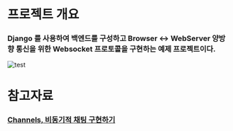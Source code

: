 # 프로젝트 개요
### Django 를 사용하여 백엔드를 구성하고 Browser <-> WebServer 양방향 통신을 위한 Websocket 프로토콜을 구현하는 예제 프로젝트이다.  

![test](https://user-images.githubusercontent.com/30247816/203236440-1312d42f-1813-49e5-bbba-aa593dd1269f.gif)


# 참고자료
### [Channels, 비동기적 채팅 구현하기](https://ssungkang.tistory.com/entry/Django-Channels-%EB%B9%84%EB%8F%99%EA%B8%B0%EC%A0%81-%EC%B1%84%ED%8C%85-%EA%B5%AC%ED%98%84%ED%95%98%EA%B8%B0-WebSocket-1)
